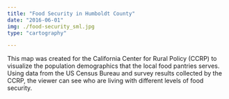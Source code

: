 ```yaml
---
title: "Food Security in Humboldt County"
date: "2016-06-01"
img: ./food-security_sml.jpg
type: "cartography"

---
```


This map was created for the California Center for Rural Policy (CCRP) to visualize the population demographics that the local food pantries serves. Using data from the US Census Bureau and survey results collected by the CCRP, the viewer can see who are living with different levels of food security.